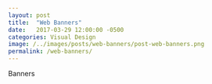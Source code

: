 ```yaml
---
layout: post
title:  "Web Banners"
date:   2017-03-29 12:00:00 -0500
categories: Visual Design
image: /../images/posts/web-banners/post-web-banners.png
permalink: /web-banners/
---
```

Banners
